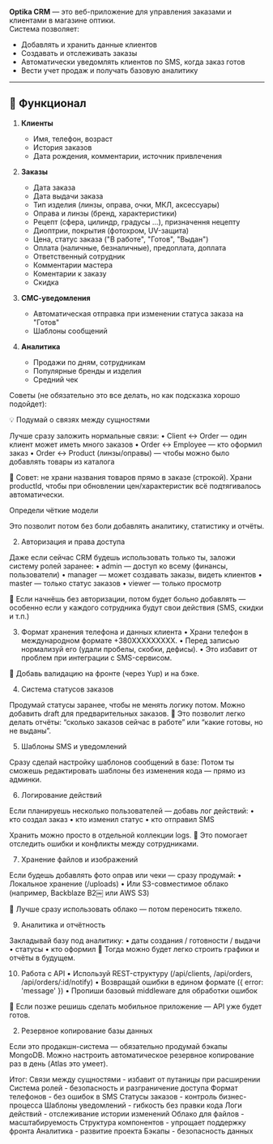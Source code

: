 **Optika CRM** — это веб-приложение для управления заказами и клиентами в магазине оптики.  
Система позволяет:  

- Добавлять и хранить данные клиентов  
- Создавать и отслеживать заказы  
- Автоматически уведомлять клиентов по SMS, когда заказ готов  
- Вести учет продаж и получать базовую аналитику  

---

## 🧩 Функционал

1. **Клиенты**
   - Имя, телефон, возраст
   - История заказов
   - Дата рождения, комментарии, источник привлечения

2. **Заказы**
    - Дата заказа
    - Дата выдачи заказа
   - Тип изделия (линзы, оправа, очки, МКЛ, аксессуары)
   - Оправа и линзы (бренд, характеристики)
   - Рецепт (сфера, цилиндр, градусы ...), призначення нецепту
   - Диоптрии, покрытия (фотохром, UV-защита)
   - Цена, статус заказа ("В работе", "Готов", "Выдан")
   - Оплата (наличные, безналичные), предоплата, доплата
   - Ответственный сотрудник
   - Комментарии мастера
   - Коментарии к заказу
   - Скидка

3. **СМС-уведомления**
   - Автоматическая отправка при изменении статуса заказа на "Готов"
   - Шаблоны сообщений

4. **Аналитика**
   - Продажи по дням, сотрудникам
   - Популярные бренды и изделия
   - Средний чек




Советы (не обязательно это все делать, но как подсказка хорошо подойдет):

💡 Подумай о связях между сущностями

Лучше сразу заложить нормальные связи:
	•	Client ↔ Order — один клиент может иметь много заказов
	•	Order ↔ Employee — кто оформил заказ
	•	Order ↔ Product (линзы/оправы) — чтобы можно было добавлять товары из каталога

📌 Совет: не храни названия товаров прямо в заказе (строкой). Храни productId, чтобы при обновлении цен/характеристик всё подтягивалось автоматически.

Определи чёткие модели

Это позволит потом без боли добавлять аналитику, статистику и отчёты.

2. Авторизация и права доступа

Даже если сейчас CRM будешь использовать только ты, заложи систему ролей заранее:
	•	admin — доступ ко всему (финансы, пользователи)
	•	manager — может создавать заказы, видеть клиентов
	•	master — только статус заказов
	•	viewer — только просмотр

📌 Если начнёшь без авторизации, потом будет больно добавлять — особенно если у каждого сотрудника будут свои действия (SMS, скидки и т.п.)


3. Формат хранения телефона и данных клиента
	•	Храни телефон в международном формате +380XXXXXXXXX.
	•	Перед записью нормализуй его (удали пробелы, скобки, дефисы).
	•	Это избавит от проблем при интеграции с SMS-сервисом.

📌 Добавь валидацию на фронте (через Yup) и на бэке.

4. Система статусов заказов

Продумай статусы заранее, чтобы не менять логику потом.
Можно добавить draft для предварительных заказов.
📌 Это позволит легко делать отчёты: “сколько заказов сейчас в работе” или “какие готовы, но не выданы”.

5. Шаблоны SMS и уведомлений

Сразу сделай настройку шаблонов сообщений в базе:
Потом ты сможешь редактировать шаблоны без изменения кода — прямо из админки.

6. Логирование действий

Если планируешь несколько пользователей — добавь лог действий:
	•	кто создал заказ
	•	кто изменил статус
	•	кто отправил SMS

Хранить можно просто в отдельной коллекции logs.
📌 Это помогает отследить ошибки и конфликты между сотрудниками.

7. Хранение файлов и изображений

Если будешь добавлять фото оправ или чеки — сразу продумай:
	•	Локальное хранение (/uploads)
	•	Или S3-совместимое облако (например, Backblaze B2￼ или AWS S3)

📌 Лучше сразу использовать облако — потом переносить тяжело.

 9. Аналитика и отчётность

Закладывай базу под аналитику:
	•	даты создания / готовности / выдачи
	•	статусы
	•	кто оформил
📌 Тогда можно будет легко строить графики и отчёты в будущем.

10. Работа с API
	•	Используй REST-структуру (/api/clients, /api/orders, /api/orders/:id/notify)
	•	Возвращай ошибки в едином формате ({ error: 'message' })
	•	Пропиши базовый middleware для обработки ошибок

📌 Если позже решишь сделать мобильное приложение — API уже будет готов.

2. Резервное копирование базы данных

Если это продакшн-система — обязательно продумай бэкапы MongoDB.
Можно настроить автоматическое резервное копирование раз в день (Atlas это умеет).


Итог: 
Связи между сущностями - избавит от путаницы при расширении
Система ролей - безопасность и разграничение доступа
Формат телефонов - без ошибок в SMS
Статусы заказов - контроль бизнес-процесса
Шаблоны уведомлений - гибкость без правки кода
Логи действий - отслеживание истории изменений
Облако для файлов - масштабируемость
Структура компонентов - упрощает поддержку фронта
Аналитика - развитие проекта
Бэкапы - безопасность данных
